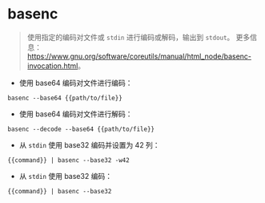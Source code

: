 # basenc

> 使用指定的编码对文件或 `stdin` 进行编码或解码，输出到 `stdout`。
> 更多信息：<https://www.gnu.org/software/coreutils/manual/html_node/basenc-invocation.html>。

- 使用 base64 编码对文件进行编码：

`basenc --base64 {{path/to/file}}`

- 使用 base64 编码对文件进行解码：

`basenc --decode --base64 {{path/to/file}}`

- 从 `stdin` 使用 base32 编码并设置为 42 列：

`{{command}} | basenc --base32 -w42`

- 从 `stdin` 使用 base32 编码：

`{{command}} | basenc --base32`